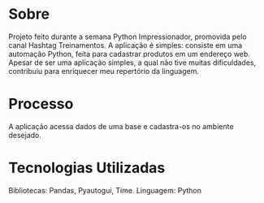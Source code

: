 # Sobre 
Projeto feito durante a semana Python Impressionador, promovida pelo canal Hashtag Treinamentos.
A aplicação é simples: consiste em uma automação Python, feita para cadastrar produtos em um endereço web. Apesar de ser uma aplicação simples, a qual não tive muitas dificuldades, contribuiu para enriquecer meu repertório da linguagem.

# Processo
A aplicação acessa dados de uma base e cadastra-os no ambiente desejado.

# Tecnologias Utilizadas 
Bibliotecas: Pandas, Pyautogui, Time.
Linguagem: Python

